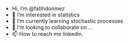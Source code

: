 - Hi, I’m @fatihdonmez
- 👀 I’m interested in statistics
- 🌱 I’m currently learning stochastic processes
- 💞️ I’m looking to collaborate on ...
- 📫 How to reach me linkedin. 

<!---
fatihdonmez/fatihdonmez is a ✨ special ✨ repository because its `README.md` (this file) appears on your GitHub profile.
You can click the Preview link to take a look at your changes.
--->
